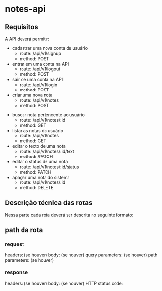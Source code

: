 # notes-api

## Requisitos

A API deverá permitir:
- cadastrar uma nova conta de usuário
  - route: /api/v1/signup
  - method: POST
- entrar em uma conta na API 
  - route: /api/v1/logout
  - method: POST
- sair de uma conta na API
  - route: /api/v1/login
  - method: POST
- criar uma nova nota
  - route: /api/v1/notes
  - method: POST
* buscar nota pertencente ao usuário 
  - route: /api/v1/notes/:id
  - method: GET
* listar as notas do usuário 
  - route: /api/v1/notes
  - method: GET
* editar o texto de uma nota 
  - route: /api/v1/notes/:id/text
  - method: /PATCH
* editar o status de uma nota 
  - route: /api/v1/notes/:id/status
  - method: PATCH 
* apagar uma nota do sistema 
  - route: /api/v1/notes/:id
  - method: DELETE


## Descrição técnica das rotas

Nessa parte cada rota deverá ser descrita no seguinte formato:

## path da rota
### request
headers: (se houver)
body: (se houver)
query parameters: (se houver)
path parameters: (se houver)

### response
headers: (se houver)
body: (se houver)
HTTP status code: